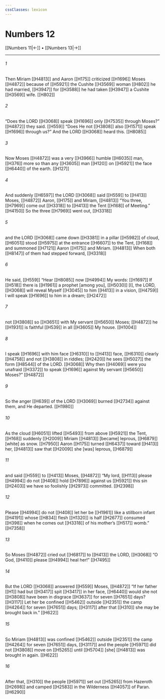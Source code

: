 ```yaml
---
cssClasses: lexicon
---
```


# Numbers 12

[[Numbers 11|←]] • [[Numbers 13|→]]

---

###### 1
Then Miriam [[H4813]] and Aaron [[H175]] criticized [[H1696]] Moses [[H4872]] because of [[H5921]] the Cushite [[H3569]] woman [[H802]] he had married, [[H3947]] for [[H3588]] he had taken [[H3947]] a Cushite [[H3569]] wife. [[H802]]

###### 2
“Does the LORD [[H3068]] speak [[H1696]] only [[H7535]] through Moses?” [[H4872]] they said. [[H559]] “Does He not [[H3808]] also [[H1571]] speak [[H1696]] through us?”  And the LORD [[H3068]] heard this. [[H8085]]

###### 3
Now Moses [[H4872]] was a very [[H3966]] humble [[H6035]] man, [[H376]] more so than any [[H3605]] man [[H120]] on [[H5921]] the face [[H6440]] of the earth. [[H127]]

###### 4
And suddenly [[H6597]] the LORD [[H3068]] said [[H559]] to [[H413]] Moses, [[H4872]] Aaron, [[H175]] and Miriam, [[H4813]] “You three, [[H7969]] come out [[H3318]] to [[H413]] the Tent [[H168]] of Meeting.” [[H4150]] So the three [[H7969]] went out, [[H3318]]

###### 5
and the LORD [[H3068]] came down [[H3381]] in a pillar [[H5982]] of cloud, [[H6051]] stood [[H5975]] at the entrance [[H6607]] to the Tent, [[H168]] and summoned [[H7121]] Aaron [[H175]] and Miriam. [[H4813]] When both [[H8147]] of them had stepped forward, [[H3318]]

###### 6
He said, [[H559]] “Hear [[H8085]] now [[H4994]] My words: [[H1697]] If [[H518]] there is [[H1961]] a prophet [among you], [[H5030]] [I], the LORD, [[H3068]] will reveal Myself [[H3045]] to him [[H413]] in a vision, [[H4759]] I will speak [[H1696]] to him  in a dream; [[H2472]]

###### 7
not [[H3808]] so [[H3651]] with My servant [[H5650]] Moses; [[H4872]] he [[H1931]] is faithful [[H539]] in all [[H3605]] My house. [[H1004]]

###### 8
I speak [[H1696]] with him  face [[H6310]] to [[H413]] face, [[H6310]] clearly [[H4758]] and not [[H3808]] in riddles; [[H2420]] he sees [[H5027]] the form [[H8544]] of the LORD. [[H3068]] Why then [[H4069]] were you unafraid [[H3372]] to speak [[H1696]] against My servant [[H5650]] Moses?” [[H4872]]

###### 9
So the anger [[H639]] of the LORD [[H3069]] burned [[H2734]] against them,  and He departed. [[H1980]]

###### 10
As the cloud [[H6051]] lifted [[H5493]] from above [[H5921]] the Tent, [[H168]] suddenly [[H2009]] Miriam [[H4813]] [became] leprous, [[H6879]] [white] as snow. [[H7950]] Aaron [[H175]] turned [[H6437]] toward [[H413]] her, [[H4813]] saw that [[H2009]] she [was] leprous, [[H6879]]

###### 11
and said [[H559]] to [[H413]] Moses, [[H4872]] “My lord, [[H113]] please [[H4994]] do not [[H408]] hold [[H7896]] against us [[H5921]] this sin [[H2403]] we have so foolishly [[H2973]] committed. [[H2398]]

###### 12
Please [[H4994]] do not [[H408]] let her be [[H1961]] like a stillborn infant [[H4191]] whose [[H834]] flesh [[H1320]] is half [[H2677]] consumed [[H398]] when he comes out [[H3318]] of his mother’s [[H517]] womb.” [[H7358]]

###### 13
So Moses [[H4872]] cried out [[H6817]] to [[H413]] the LORD, [[H3068]] “O God, [[H410]] please [[H4994]] heal her!” [[H7495]]

###### 14
But the LORD [[H3068]] answered [[H559]] Moses, [[H4872]] “If her father [[H1]] had but [[H3417]] spit [[H3417]] in her face, [[H6440]] would she not [[H3808]] have been in disgrace [[H3637]] for seven [[H7651]] days? [[H3117]] Let her be confined [[H5462]] outside [[H2351]] the camp [[H4264]] for seven [[H7651]] days; [[H3117]] after that [[H310]] she may be brought back in.” [[H622]]

###### 15
So Miriam [[H4813]] was confined [[H5462]] outside [[H2351]] the camp [[H4264]] for seven [[H7651]] days, [[H3117]] and the people [[H5971]] did not [[H3808]] move on [[H5265]] until [[H5704]] [she] [[H4813]] was brought in again. [[H622]]

###### 16
After that, [[H310]] the people [[H5971]] set out [[H5265]] from Hazeroth [[H2698]] and camped [[H2583]] in the Wilderness [[H4057]] of Paran. [[H6290]]

